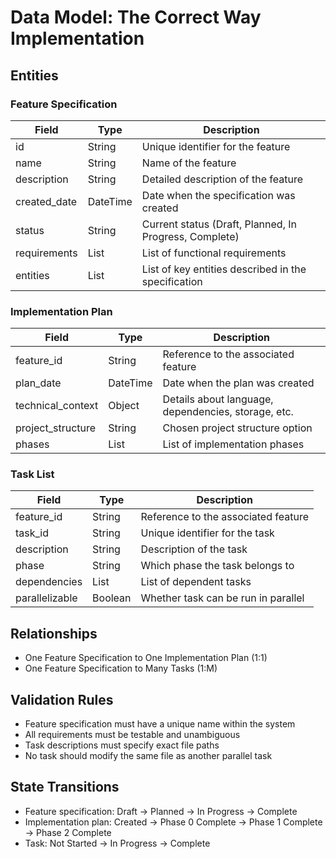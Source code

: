 # Data Model: The Correct Way Implementation

## Entities

### Feature Specification
| Field | Type | Description |
|-------|------|-------------|
| id | String | Unique identifier for the feature |
| name | String | Name of the feature |
| description | String | Detailed description of the feature |
| created_date | DateTime | Date when the specification was created |
| status | String | Current status (Draft, Planned, In Progress, Complete) |
| requirements | List | List of functional requirements |
| entities | List | List of key entities described in the specification |

### Implementation Plan
| Field | Type | Description |
|-------|------|-------------|
| feature_id | String | Reference to the associated feature |
| plan_date | DateTime | Date when the plan was created |
| technical_context | Object | Details about language, dependencies, storage, etc. |
| project_structure | String | Chosen project structure option |
| phases | List | List of implementation phases |

### Task List
| Field | Type | Description |
|-------|------|-------------|
| feature_id | String | Reference to the associated feature |
| task_id | String | Unique identifier for the task |
| description | String | Description of the task |
| phase | String | Which phase the task belongs to |
| dependencies | List | List of dependent tasks |
| parallelizable | Boolean | Whether task can be run in parallel |

## Relationships
- One Feature Specification to One Implementation Plan (1:1)
- One Feature Specification to Many Tasks (1:M)

## Validation Rules
- Feature specification must have a unique name within the system
- All requirements must be testable and unambiguous
- Task descriptions must specify exact file paths
- No task should modify the same file as another parallel task

## State Transitions
- Feature specification: Draft → Planned → In Progress → Complete
- Implementation plan: Created → Phase 0 Complete → Phase 1 Complete → Phase 2 Complete
- Task: Not Started → In Progress → Complete